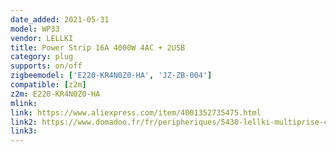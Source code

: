 ```yaml
---
date_added: 2021-05-31
model: WP33
vendor: LELLKI
title: Power Strip 16A 4000W 4AC + 2USB 
category: plug
supports: on/off
zigbeemodel: ['E220-KR4N0Z0-HA', 'JZ-ZB-004']
compatible: [z2m]
z2m: E220-KR4N0Z0-HA
mlink: 
link: https://www.aliexpress.com/item/4001352735475.html
link2: https://www.domadoo.fr/fr/peripheriques/5430-lellki-multiprise-connectee-zigbee-30-4-prises-2-ports-usb.html
link3: 
---
```

